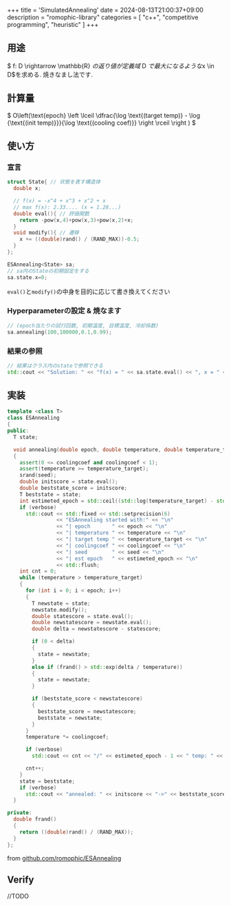 +++
title = 'SimulatedAnnealing'
date = 2024-08-13T21:00:37+09:00
description = "romophic-library"
categories = [
  "c++",
  "competitive programming",
  "heuristic"
]
+++
## 用途
$ f: D \rightarrow \mathbb{R} $の返り値が定義域$ D $で最大になるような$x \in D$を求める. 焼きなまし法です.

## 計算量
$ O\left(\text{epoch} \left \lceil \dfrac{\log \text{(target temp)} - \log {\text{(init  temp)}}}{\log \text{(cooling coef)}} \right \rceil \right ) $

## 使い方
### 宣言
```cpp
struct State{ // 状態を表す構造体
  double x;

  // f(x) = -x^4 + x^3 + x^2 + x
  // max f(x): 2.33.... (x = 1.28...)
  double eval(){ // 評価関数
    return -pow(x,4)+pow(x,3)+pow(x,2)+x;
  }
  void modify(){ // 遷移
    x += ((double)rand() / (RAND_MAX))-0.5;
  }
};

ESAnnealing<State> sa;
// sa内のStateの初期設定をする
sa.state.x=0;
```
`eval()`と`modify()`の中身を目的に応じて書き換えてください

### Hyperparameterの設定 & 焼なます
```cpp
// (epoch当たりの試行回数, 初期温度, 目標温度, 冷却係数)
sa.annealing(100,100000,0.1,0.99);
```

### 結果の参照
```cpp
// 結果はクラス内のstateで参照できる
std::cout << "Solution: " << "f(x) = " << sa.state.eval() << ", x = " << sa.state.x << std::endl;
```

## 実装
```cpp
template <class T>
class ESAnnealing
{
public:
  T state;

  void annealing(double epoch, double temperature, double temperature_target, double coolingcoef, unsigned int seed = 42, bool verbose = true)
  {
    assert(0 <= coolingcoef and coolingcoef < 1);
    assert(temperature >= temperature_target);
    srand(seed);
    double initscore = state.eval();
    double beststate_score = initscore;
    T beststate = state;
    int estimeted_epoch = std::ceil((std::log(temperature_target) - std::log(temperature)) / std::log(coolingcoef));
    if (verbose)
      std::cout << std::fixed << std::setprecision(6)
                << "ESAnnealing started with:" << "\n"
                << "| epoch       " << epoch << "\n"
                << "| temperature " << temperature << "\n"
                << "| target temp " << temperature_target << "\n"
                << "| coolingcoef " << coolingcoef << "\n"
                << "| seed        " << seed << "\n"
                << "| est epoch   " << estimeted_epoch << "\n"
                << std::flush;
    int cnt = 0;
    while (temperature > temperature_target)
    {
      for (int i = 0; i < epoch; i++)
      {
        T newstate = state;
        newstate.modify();
        double statescore = state.eval();
        double newstatescore = newstate.eval();
        double delta = newstatescore - statescore;

        if (0 < delta)
        {
          state = newstate;
        }
        else if (frand() > std::exp(delta / temperature))
        {
          state = newstate;
        }

        if (beststate_score < newstatescore)
        {
          beststate_score = newstatescore;
          beststate = newstate;
        }
      }
      temperature *= coolingcoef;

      if (verbose)
        std::cout << cnt << "/" << estimeted_epoch - 1 << " temp: " << temperature << " eval: " << beststate_score << std::endl;

      cnt++;
    }
    state = beststate;
    if (verbose)
      std::cout << "annealed: " << initscore << "->" << beststate_score << std::endl;
  }

private:
  double frand()
  {
    return ((double)rand() / (RAND_MAX));
  }
};
```
from [github.com/romophic/ESAnnealing](https://github.com/romophic/ESAnnealing)
## Verify
//TODO